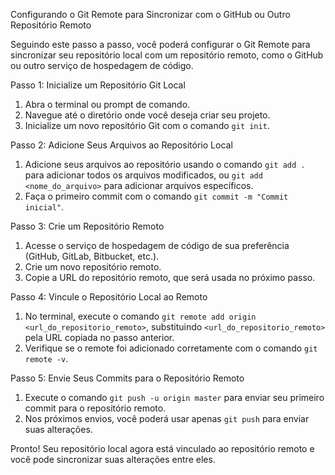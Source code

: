 Configurando o Git Remote para Sincronizar com o GitHub ou Outro Repositório Remoto

Seguindo este passo a passo, você poderá configurar o Git Remote para sincronizar seu repositório local com um repositório remoto, como o GitHub ou outro serviço de hospedagem de código.

 Passo 1: Inicialize um Repositório Git Local
1. Abra o terminal ou prompt de comando.
2. Navegue até o diretório onde você deseja criar seu projeto.
3. Inicialize um novo repositório Git com o comando `git init`.

Passo 2: Adicione Seus Arquivos ao Repositório Local
1. Adicione seus arquivos ao repositório usando o comando `git add .` para adicionar todos os arquivos modificados, ou `git add <nome_do_arquivo>` para adicionar arquivos específicos.
2. Faça o primeiro commit com o comando `git commit -m "Commit inicial"`.

Passo 3: Crie um Repositório Remoto
1. Acesse o serviço de hospedagem de código de sua preferência (GitHub, GitLab, Bitbucket, etc.).
2. Crie um novo repositório remoto.
3. Copie a URL do repositório remoto, que será usada no próximo passo.

Passo 4: Vincule o Repositório Local ao Remoto
1. No terminal, execute o comando `git remote add origin <url_do_repositorio_remoto>`, substituindo `<url_do_repositorio_remoto>` pela URL copiada no passo anterior.
2. Verifique se o remote foi adicionado corretamente com o comando `git remote -v`.

Passo 5: Envie Seus Commits para o Repositório Remoto
1. Execute o comando `git push -u origin master` para enviar seu primeiro commit para o repositório remoto.
2. Nos próximos envios, você poderá usar apenas `git push` para enviar suas alterações.

Pronto! Seu repositório local agora está vinculado ao repositório remoto e você pode sincronizar suas alterações entre eles.